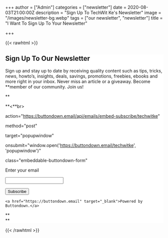 +++
author = ["Admin"]
categories = ["newsletter"]
date = 2020-08-03T21:00:00Z
description = "Sign Up To TechWit Ke's Newsletter"
image = "/images/newsletter-bg.webp"
tags = ["our newsletter", "newsletter"]
title = "I Want To Sign Up To Your Newsletter"

+++

{{< rawhtml >}}

<div class="wp-block-group alignwide has-background" style="background-color:#ffffff">     <div class="wp-block-group__inner-container">       <div class="wp-block-group">         <div class="wp-block-group__inner-container">           <h2 class="has-text-align-center">Sign Up To Our Newsletter</h2>           <p class="has-text-align-center">Sign up and stay up to date by receiving quality content such as tips, tricks, news, howto’s, insights, deals, savings, promotions, freebies, ebooks and more right in your inbox. Never miss an article or a giveaway. Become **member of our community. Join us!</p>** 

**<**br>

<form

  action="https://buttondown.email/api/emails/embed-subscribe/techwitke"

  method="post"

  target="popupwindow"

  onsubmit="window.open('https://buttondown.email/techwitke', 'popupwindow')"

  class="embeddable-buttondown-form"

>

  <label for="bd-email">Enter your email</label>

  <input type="email" name="email" id="bd-email">

  <input type="hidden" value="1" name="embed"></input>

  <input type="submit" value="Subscribe"></input>

  <p>

    <a href="https://buttondown.email" target="_blank">Powered by Buttondown.</a>

  </p>

</form>**
        </div>
      </div>
    </div>**  </div>

 {{< /rawhtml >}}